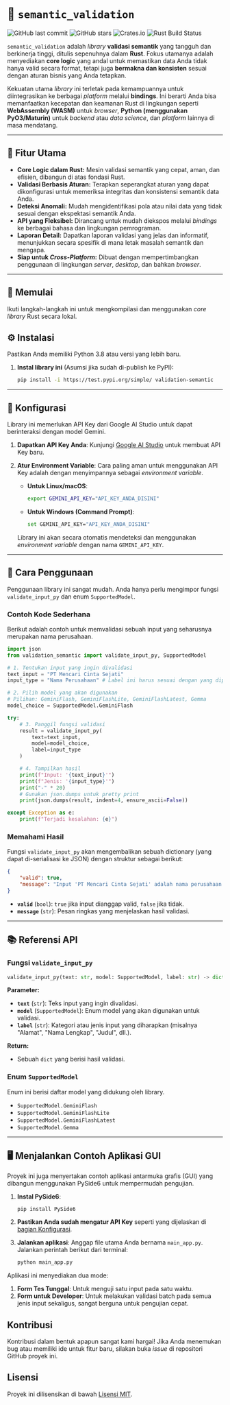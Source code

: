 # 🤖 `semantic_validation`

![GitHub last commit](https://img.shields.io/github/last-commit/herros27/validation_semantic)
![GitHub stars](https://img.shields.io/github/stars/herros27/validation_semantic?style=social)
![Crates.io](https://img.shields.io/crates/v/semantic_validation)
![Rust Build Status](https://github.com/herros27/validation_semantic/actions/workflows/rust.yml/badge.svg)

`semantic_validation` adalah *library* **validasi semantik** yang tangguh dan berkinerja tinggi, ditulis sepenuhnya dalam **Rust**. Fokus utamanya adalah menyediakan **core logic** yang andal untuk memastikan data Anda tidak hanya valid secara format, tetapi juga **bermakna dan konsisten** sesuai dengan aturan bisnis yang Anda tetapkan.

Kekuatan utama *library* ini terletak pada kemampuannya untuk diintegrasikan ke berbagai *platform* melalui **bindings**. Ini berarti Anda bisa memanfaatkan kecepatan dan keamanan Rust di lingkungan seperti **WebAssembly (WASM)** untuk *browser*, **Python (menggunakan PyO3/Maturin)** untuk *backend* atau *data science*, dan *platform* lainnya di masa mendatang.

---

## 🌟 Fitur Utama

* **Core Logic dalam Rust:** Mesin validasi semantik yang cepat, aman, dan efisien, dibangun di atas fondasi Rust.
* **Validasi Berbasis Aturan:** Terapkan seperangkat aturan yang dapat dikonfigurasi untuk memeriksa integritas dan konsistensi semantik data Anda.
* **Deteksi Anomali:** Mudah mengidentifikasi pola atau nilai data yang tidak sesuai dengan ekspektasi semantik Anda.
* **API yang Fleksibel:** Dirancang untuk mudah diekspos melalui *bindings* ke berbagai bahasa dan lingkungan pemrograman.
* **Laporan Detail:** Dapatkan laporan validasi yang jelas dan informatif, menunjukkan secara spesifik di mana letak masalah semantik dan mengapa.
* **Siap untuk *Cross-Platform*:** Dibuat dengan mempertimbangkan penggunaan di lingkungan *server*, *desktop*, dan bahkan *browser*.

---

## 🚀 Memulai

Ikuti langkah-langkah ini untuk mengkompilasi dan menggunakan *core library* Rust secara lokal.

## ⚙️ Instalasi

Pastikan Anda memiliki Python 3.8 atau versi yang lebih baru.

1.  **Instal library ini** (Asumsi jika sudah di-publish ke PyPI):
    ```bash
    pip install -i https://test.pypi.org/simple/ validation-semantic
    ```
---

## 🔑 Konfigurasi

Library ini memerlukan API Key dari Google AI Studio untuk dapat berinteraksi dengan model Gemini.

1.  **Dapatkan API Key Anda**: Kunjungi [Google AI Studio](https://aistudio.google.com/app/apikey) untuk membuat API Key baru.

2.  **Atur Environment Variable**: Cara paling aman untuk menggunakan API Key adalah dengan menyimpannya sebagai *environment variable*.
    
    -   **Untuk Linux/macOS**:
        ```bash
        export GEMINI_API_KEY="API_KEY_ANDA_DISINI"
        ```
    
    -   **Untuk Windows (Command Prompt)**:
        ```bash
        set GEMINI_API_KEY="API_KEY_ANDA_DISINI"
        ```
    
    Library ini akan secara otomatis mendeteksi dan menggunakan *environment variable* dengan nama `GEMINI_API_KEY`.

---

## 🚀 Cara Penggunaan

Penggunaan library ini sangat mudah. Anda hanya perlu mengimpor fungsi `validate_input_py` dan enum `SupportedModel`.

### Contoh Kode Sederhana

Berikut adalah contoh untuk memvalidasi sebuah input yang seharusnya merupakan nama perusahaan.

```python
import json
from validation_semantic import validate_input_py, SupportedModel

# 1. Tentukan input yang ingin divalidasi
text_input = "PT Mencari Cinta Sejati"
input_type = "Nama Perusahaan" # Label ini harus sesuai dengan yang dipahami model

# 2. Pilih model yang akan digunakan
# Pilihan: GeminiFlash, GeminiFlashLite, GeminiFlashLatest, Gemma
model_choice = SupportedModel.GeminiFlash

try:
    # 3. Panggil fungsi validasi
    result = validate_input_py(
        text=text_input,
        model=model_choice,
        label=input_type
    )

    # 4. Tampilkan hasil
    print(f"Input: '{text_input}'")
    print(f"Jenis: '{input_type}'")
    print("-" * 20)
    # Gunakan json.dumps untuk pretty print
    print(json.dumps(result, indent=4, ensure_ascii=False))

except Exception as e:
    print(f"Terjadi kesalahan: {e}")

```

### Memahami Hasil

Fungsi `validate_input_py` akan mengembalikan sebuah dictionary (yang dapat di-serialisasi ke JSON) dengan struktur sebagai berikut:

```json
{
    "valid": true,
    "message": "Input 'PT Mencari Cinta Sejati' adalah nama perusahaan yang valid dan umum di Indonesia.",
}
```
- **`valid`** (`bool`): `true` jika input dianggap valid, `false` jika tidak.
- **`message`** (`str`): Pesan ringkas yang menjelaskan hasil validasi.
---

## 📚 Referensi API

### Fungsi `validate_input_py`

```python
validate_input_py(text: str, model: SupportedModel, label: str) -> dict
```

**Parameter:**

-   **`text`** (`str`): Teks input yang ingin divalidasi.
-   **`model`** (`SupportedModel`): Enum model yang akan digunakan untuk validasi.
-   **`label`** (`str`): Kategori atau jenis input yang diharapkan (misalnya "Alamat", "Nama Lengkap", "Judul", dll.).

**Return:**

-   Sebuah `dict` yang berisi hasil validasi.

### Enum `SupportedModel`

Enum ini berisi daftar model yang didukung oleh library.

-   `SupportedModel.GeminiFlash`
-   `SupportedModel.GeminiFlashLite`
-   `SupportedModel.GeminiFlashLatest`
-   `SupportedModel.Gemma`

---

## 🖥️ Menjalankan Contoh Aplikasi GUI

Proyek ini juga menyertakan contoh aplikasi antarmuka grafis (GUI) yang dibangun menggunakan PySide6 untuk mempermudah pengujian.

1.  **Instal PySide6**:
    ```bash
    pip install PySide6
    ```

2.  **Pastikan Anda sudah mengatur API Key** seperti yang dijelaskan di [bagian Konfigurasi](#-konfigurasi).

3.  **Jalankan aplikasi**:
    Anggap file utama Anda bernama `main_app.py`. Jalankan perintah berikut dari terminal:
    ```bash
    python main_app.py
    ```

Aplikasi ini menyediakan dua mode:
1.  **Form Tes Tunggal**: Untuk menguji satu input pada satu waktu.
2.  **Form untuk Developer**: Untuk melakukan validasi batch pada semua jenis input sekaligus, sangat berguna untuk pengujian cepat.

## Kontribusi

Kontribusi dalam bentuk apapun sangat kami hargai! Jika Anda menemukan bug atau memiliki ide untuk fitur baru, silakan buka *issue* di repositori GitHub proyek ini.

## Lisensi

Proyek ini dilisensikan di bawah [Lisensi MIT](https://opensource.org/licenses/MIT).

